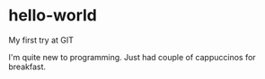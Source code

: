 # hello-world
My first try at GIT

I'm quite new to programming.
Just had couple of cappuccinos for breakfast.
